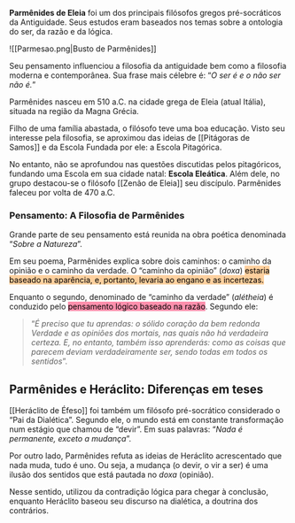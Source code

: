 **Parmênides de Eleia** foi um dos principais filósofos gregos pré-socráticos da Antiguidade. Seus estudos eram baseados nos temas sobre a ontologia do ser, da razão e da lógica.

![[Parmesao.png|Busto de Parmênides]]

Seu pensamento influenciou a filosofia da antiguidade bem como a filosofia moderna e contemporânea. Sua frase mais célebre é: “_O ser é e o não ser não é._”

Parmênides nasceu em 510 a.C. na cidade grega de Eleia (atual Itália), situada na região da Magna Grécia.

Filho de uma família abastada, o filósofo teve uma boa educação. Visto seu interesse pela filosofia, se aproximou das ideias de [[Pitágoras de Samos]] e da Escola Fundada por ele: a Escola Pitagórica.

No entanto, não se aprofundou nas questões discutidas pelos pitagóricos, fundando uma Escola em sua cidade natal: **Escola Eleática**. Além dele, no grupo destacou-se o filósofo [[Zenão de Eleia]] seu discípulo. Parmênides faleceu por volta de 470 a.C.

### Pensamento: A Filosofia de Parmênides

Grande parte de seu pensamento está reunida na obra poética denominada “_Sobre a Natureza_”.

Em seu poema, Parmênides explica sobre dois caminhos: o caminho da opinião e o caminho da verdade. O “caminho da opinião” (_doxa_) <mark style="background: #FFB86CA6;">estaria baseado na aparência, e, portanto, levaria ao engano e as incertezas.</mark>

Enquanto o segundo, denominado de “caminho da verdade” (_alétheia_) é conduzido pelo <mark style="background: #FF5582A6;">pensamento lógico baseado na razão</mark>. Segundo ele:

> “_É preciso que tu aprendas: o sólido coração da bem redonda Verdade e as opiniões dos mortais, nas quais não há verdadeira certeza. E, no entanto, também isso aprenderás: como as coisas que parecem deviam verdadeiramente ser, sendo todas em todos os sentidos_”.

## Parmênides e Heráclito: Diferenças em teses

[[Heráclito de Éfeso]] foi também um filósofo pré-socrático considerado o “Pai da Dialética”. Segundo ele, o mundo está em constante transformação num estágio que chamou de “devir”. Em suas palavras: “_Nada é permanente, exceto a mudança_”.

Por outro lado, Parmênides refuta as ideias de Heráclito acrescentado que nada muda, tudo é uno. Ou seja, a mudança (o devir, o vir a ser) é uma ilusão dos sentidos que está pautada no _doxa_ (opinião).

Nesse sentido, utilizou da contradição lógica para chegar à conclusão, enquanto Heráclito baseou seu discurso na dialética, a doutrina dos contrários.